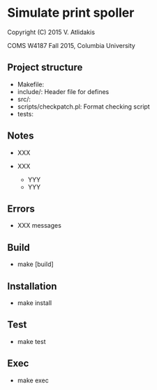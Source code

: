 Simulate print spoller
==
Copyright (C) 2015 V. Atlidakis

COMS W4187 Fall 2015, Columbia University

## Project structure

* Makefile: 
* include/: Header file for defines
* src/:
* scripts/checkpatch.pl: Format checking script
* tests:

## Notes
* XXX

* XXX
  - YYY
  - YYY

## Errors
* XXX
  messages

## Build
* make [build]

## Installation
* make install

## Test
* make test

## Exec
* make exec
